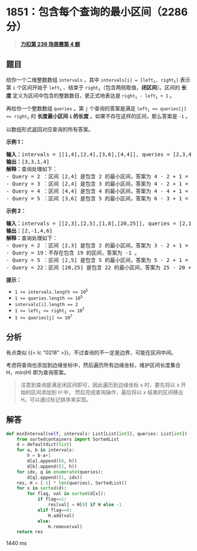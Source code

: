 # 1851：包含每个查询的最小区间（2286 分）


> <u>**[力扣第 239 场周赛第 4 题](https://leetcode.cn/problems/minimum-interval-to-include-each-query/)**</u>

## 题目

<p>给你一个二维整数数组 <code>intervals</code> ，其中 <code>intervals[i] = [left<sub>i</sub>, right<sub>i</sub>]</code> 表示第 <code>i</code> 个区间开始于 <code>left<sub>i</sub></code> 、结束于 <code>right<sub>i</sub></code>（包含两侧取值，<strong>闭区间</strong>）。区间的 <strong>长度</strong> 定义为区间中包含的整数数目，更正式地表达是 <code>right<sub>i</sub> - left<sub>i</sub> + 1</code> 。</p>

<p>再给你一个整数数组 <code>queries</code> 。第 <code>j</code> 个查询的答案是满足 <code>left<sub>i</sub> &lt;= queries[j] &lt;= right<sub>i</sub></code> 的 <strong>长度最小区间 <code>i</code> 的长度</strong> 。如果不存在这样的区间，那么答案是 <code>-1</code> 。</p>

<p>以数组形式返回对应查询的所有答案。</p>



<p><strong>示例 1：</strong></p>

<pre>
<strong>输入：</strong>intervals = [[1,4],[2,4],[3,6],[4,4]], queries = [2,3,4,5]
<strong>输出：</strong>[3,3,1,4]
<strong>解释：</strong>查询处理如下：
- Query = 2 ：区间 [2,4] 是包含 2 的最小区间，答案为 4 - 2 + 1 = 3 。
- Query = 3 ：区间 [2,4] 是包含 3 的最小区间，答案为 4 - 2 + 1 = 3 。
- Query = 4 ：区间 [4,4] 是包含 4 的最小区间，答案为 4 - 4 + 1 = 1 。
- Query = 5 ：区间 [3,6] 是包含 5 的最小区间，答案为 6 - 3 + 1 = 4 。
</pre>

<p><strong>示例 2：</strong></p>

<pre>
<strong>输入：</strong>intervals = [[2,3],[2,5],[1,8],[20,25]], queries = [2,19,5,22]
<strong>输出：</strong>[2,-1,4,6]
<strong>解释：</strong>查询处理如下：
- Query = 2 ：区间 [2,3] 是包含 2 的最小区间，答案为 3 - 2 + 1 = 2 。
- Query = 19：不存在包含 19 的区间，答案为 -1 。
- Query = 5 ：区间 [2,5] 是包含 5 的最小区间，答案为 5 - 2 + 1 = 4 。
- Query = 22：区间 [20,25] 是包含 22 的最小区间，答案为 25 - 20 + 1 = 6 。
</pre>



<p><strong>提示：</strong></p>

<ul>
<li><code>1 &lt;= intervals.length &lt;= 10<sup>5</sup></code></li>
<li><code>1 &lt;= queries.length &lt;= 10<sup>5</sup></code></li>
<li><code>intervals[i].length == 2</code></li>
<li><code>1 &lt;= left<sub>i</sub> &lt;= right<sub>i</sub> &lt;= 10<sup>7</sup></code></li>
<li><code>1 &lt;= queries[j] &lt;= 10<sup>7</sup></code></li>
</ul>


## 分析

有点类似 {{< lc "0218" >}}，不过查询的不一定是边界，可能在区间中间。

考虑将查询也添加到边缘坐标中，然后遍历所有边缘坐标，维护区间长度集合 H，min(H) 即为查询答案。

> 注意到查询是满足闭区间即可，因此遍历到边缘坐标 x 时，要先将以 x 开始的区间添加到 H 中，
>然后完成查询操作，最后将以 x 结束的区间移出 H。可以通过标记排序来实现。

## 解答

```python
def minInterval(self, intervals: List[List[int]], queries: List[int]) -> List[int]:
    from sortedcontainers import SortedList
    d = defaultdict(list)
    for a, b in intervals:
        h = b-a+1
        d[a].append((0, h))
        d[b].append((2, h))
    for idx, q in enumerate(queries):
        d[q].append((1, idx))
    res, H = [-1] * len(queries), SortedList()
    for x in sorted(d):
        for flag, val in sorted(d[x]):
            if flag==1:
                res[val] = H[0] if H else -1
            elif flag==0:
                H.add(val)
            else:
                H.remove(val)
    return res
```
1440 ms

